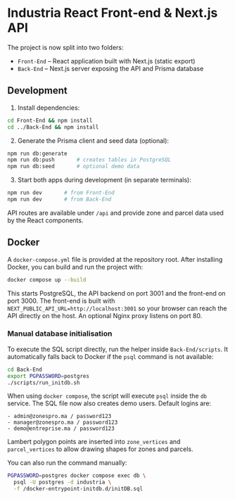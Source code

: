 # Industria React Front‑end & Next.js API

The project is now split into two folders:

- `Front-End` – React application built with Next.js (static export)
- `Back-End` – Next.js server exposing the API and Prisma database

## Development

1. Install dependencies:

```bash
cd Front-End && npm install
cd ../Back-End && npm install
```

2. Generate the Prisma client and seed data (optional):

```bash
npm run db:generate
npm run db:push       # creates tables in PostgreSQL
npm run db:seed       # optional demo data
```

3. Start both apps during development (in separate terminals):

```bash
npm run dev       # from Front-End
npm run dev       # from Back-End
```

API routes are available under `/api` and provide zone and parcel data used by the React components.

## Docker

A `docker-compose.yml` file is provided at the repository root. After installing Docker, you can build and run the project with:

```bash
docker compose up --build
```

This starts PostgreSQL, the API backend on port 3001 and the front-end on port 3000.
The front-end is built with `NEXT_PUBLIC_API_URL=http://localhost:3001` so your
browser can reach the API directly on the host. An optional Nginx proxy listens
on port 80.

### Manual database initialisation

To execute the SQL script directly, run the helper inside `Back-End/scripts`.
It automatically falls back to Docker if the `psql` command is not available:

```bash
cd Back-End
export PGPASSWORD=postgres
./scripts/run_initdb.sh
```

When using `docker compose`, the script will execute `psql` inside the `db` service.
The SQL file now also creates demo users. Default logins are:

```
- admin@zonespro.ma / password123
- manager@zonespro.ma / password123
- demo@entreprise.ma / password123
```
Lambert polygon points are inserted into `zone_vertices` and `parcel_vertices`
to allow drawing shapes for zones and parcels.

You can also run the command manually:

```bash
PGPASSWORD=postgres docker compose exec db \
  psql -U postgres -d industria \
  -f /docker-entrypoint-initdb.d/initDB.sql
```
